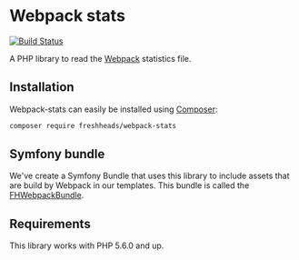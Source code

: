 Webpack stats
=============

[![Build Status](https://travis-ci.org/freshheads/webpack-stats.png?branch=develop)](https://travis-ci.org/freshheads/webpack-stats)

A PHP library to read the [Webpack](https://webpack.github.io/) statistics file.

Installation
------------

Webpack-stats can easily be installed using [Composer](https://getcomposer.org/):

```bash
composer require freshheads/webpack-stats
```

Symfony bundle
--------------

We've create a Symfony Bundle that uses this library to include assets
that are build by Webpack in our templates. This bundle is called
the [FHWebpackBundle](https://github.com/freshheads/FHWebpackBundle).

Requirements
------------

This library works with PHP 5.6.0 and up.
